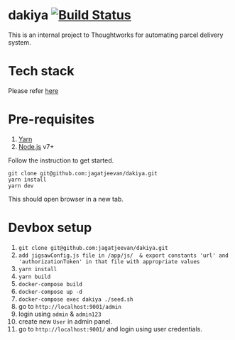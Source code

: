 # dakiya [![Build Status](https://travis-ci.org/jagatjeevan/dakiya.svg?branch=master)](https://travis-ci.org/jagatjeevan/dakiya)
This is an internal project to Thoughtworks for automating parcel delivery system.

# Tech stack
Please refer [here](https://github.com/jagatjeevan/react-setup/)

# Pre-requisites
1. [Yarn](https://yarnpkg.com/lang/en/docs/install/)
2. [Node.js](https://nodejs.org/) v7+

Follow the instruction to get started.
```
git clone git@github.com:jagatjeevan/dakiya.git
yarn install
yarn dev
```
This should open browser in a new tab.

# Devbox setup
1. `git clone git@github.com:jagatjeevan/dakiya.git`
2. `add jigsawConfig.js file in /app/js/  & export constants 'url' and 'authorizationToken' in that file with appropriate values`
3. `yarn install`
4. `yarn build`
5. `docker-compose build`
6. `docker-compose up -d`
7. `docker-compose exec dakiya ./seed.sh`
8. go to `http://localhost:9001/admin`
9. login using `admin` & `admin123`
10. create new `User` in admin panel.
11. go to `http://localhost:9001/` and login using user credentials.

